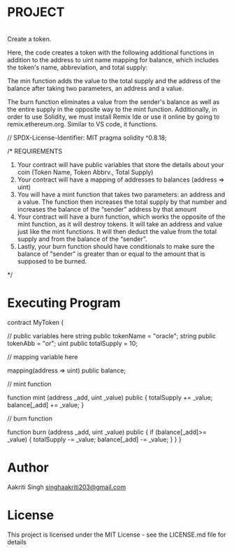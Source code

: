 # PROJECT
\
Create a token.

Here, the code creates a token with the following additional functions in addition to the address to uint name mapping for balance, which includes the token's name, abbreviation, and total supply:

The min function adds the value to the total supply and the address of the balance after taking two parameters, an address and a value.

The burn function eliminates a value from the sender's balance as well as the entire supply in the opposite way to the mint function. Additionally, in order to use Solidity, we must install Remix Ide or use it online by going to remix.ethereum.org. Similar to VS code, it functions.

// SPDX-License-Identifier: MIT
pragma solidity ^0.8.18;

/*
REQUIREMENTS
1. Your contract will have public variables that store the details about your coin (Token Name, Token Abbrv., Total Supply)
2. Your contract will have a mapping of addresses to balances (address => uint)
3. You will have a mint function that takes two parameters: an address and a value.
The function then increases the total supply by that number and increases the balance
of the “sender” address by that amount
4. Your contract will have a burn function, which works the opposite of the mint function, as it will destroy tokens.
It will take an address and value just like the mint functions. It will then deduct the value from the total supply
and from the balance of the “sender”.
5. Lastly, your burn function should have conditionals to make sure the balance of "sender" is greater than or equal
to the amount that is supposed to be burned.

*/ 
# Executing Program

contract MyToken {

// public variables here
string public tokenName = "oracle";
string public tokenAbb = "or";
uint public totalSupply = 10;

// mapping variable here

mapping(address => uint) public balance;

// mint function

function mint (address _add, uint _value) public {
    totalSupply += _value;
    balance[_add] += _value;
}

// burn function

function burn (address _add, uint _value) public {
    if (balance[_add]>= _value) {
    totalSupply -= _value;
    balance[_add] -= _value;
}
}
}

# Author
Aakriti Singh
singhaakriti203@gmail.com

# License
This project is licensed under the MIT License - see the LICENSE.md file for details

